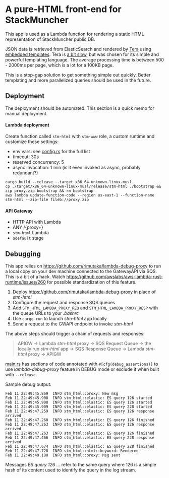 # A pure-HTML front-end for StackMuncher

This app is used as a Lambda function for rendering a static HTML representation of StackMuncher public DB.

JSON data is retrieved from ElasticSearch and rendered by [Tera](https://tera.netlify.app/docs/) using [embedded templates](https://crates.io/crates/rust-embed). Tera is [a bit slow](https://github.com/djc/template-benchmarks-rs), but was chosen for its simple and powerful templating language. The average processing time is between 500 - 2000ms per page, which is a lot for a 100KB page.

This is a stop-gap solution to get something simple out quickly. Better templating and more parallelized queries should be used in the future.

## Deployment

The deployment should be automated. This section is a quick memo for manual deployment.

#### Lambda deployment

Create function called `stm-html` with `stm-www` role, a custom runtime and customize these settings:
* env vars: see [config.rs](./src/config.rs) for the full list
* timeout: 30s
* reserved concurrency: 5
* async invocation: 1 min (is it even invoked as async, probably redundant?)

```
cargo build --release --target x86_64-unknown-linux-musl
cp ./target/x86_64-unknown-linux-musl/release/stm-html ./bootstrap && zip proxy.zip bootstrap && rm bootstrap
aws lambda update-function-code --region us-east-1 --function-name stm-html --zip-file fileb://proxy.zip
```

#### API Gateway

* HTTP API with Lambda
* ANY /{proxy+}
* `stm-html` Lambda
* `$default` stage

## Debugging

This app relies on https://github.com/rimutaka/lambda-debug-proxy to run a local copy on your dev machine connected to the GatewayAPI via SQS.
This is a bit of a hack. Watch https://github.com/awslabs/aws-lambda-rust-runtime/issues/260 for possible standardization of this feature.

1. Deploy https://github.com/rimutaka/lambda-debug-proxy in place of *stm-html*
2. Configure the request and response SQS queues
3. Add `STM_HTML_LAMBDA_PROXY_REQ` and `STM_HTML_LAMBDA_PROXY_RESP` with the queue URLs to your *.bashrc*
4. Use `cargo run` to launch *stm-html* app locally
5. Send a request to the GWAPI endpoint to invoke *stm-html* 

The above steps should trigger a chain of requests and responses: 
> APIGW -> Lambda *stm-html* proxy -> SQS Request Queue -> the locally run *stm-html* app -> SQS Response Queue -> Lambda *stm-html* proxy -> APIGW

[main.rs](./src/main.rs) has sections of code annotated with `#[cfg(debug_assertions)]` to use *lambda-debug-proxy* feature in DEBUG mode or exclude it when built with `--release`.

Sample debug output:

```
Feb 11 22:49:45.869  INFO stm_html::proxy: New msg
Feb 11 22:49:45.908  INFO stm_html::elastic: ES query 126 started
Feb 11 22:49:45.908  INFO stm_html::elastic: ES query 126 started
Feb 11 22:49:45.909  INFO stm_html::elastic: ES query 228 started
Feb 11 22:49:47.259  INFO stm_html::elastic: ES query 126 response arrived
Feb 11 22:49:47.260  INFO stm_html::elastic: ES query 126 finished
Feb 11 22:49:47.263  INFO stm_html::elastic: ES query 126 response arrived
Feb 11 22:49:47.263  INFO stm_html::elastic: ES query 126 finished
Feb 11 22:49:47.466  INFO stm_html::elastic: ES query 228 response arrived
Feb 11 22:49:47.674  INFO stm_html::elastic: ES query 228 finished
Feb 11 22:49:47.728  INFO stm_html::html::keyword: Rendered
Feb 11 22:49:49.180  INFO stm_html::proxy: Msg sent
```

Messages *ES query 126 ...* refer to the same query where 126 is a simple hash of its content used to identify the query in the log stream. 